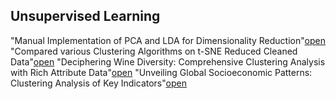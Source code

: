## Unsupervised Learning
"Manual Implementation of PCA and LDA for Dimensionality Reduction"[open](//github.com/Harsh-Baghel001/Unsupervised-Learning/blob/main/PCA%20%26%20LDA.ipynb)
"Compared various Clustering Algorithms on t-SNE Reduced Cleaned Data"[open](https://github.com/Harsh-Baghel001/Unsupervised-Learning/blob/main/tsne%20DBSCAN.ipynb)
"Deciphering Wine Diversity: Comprehensive Clustering Analysis with Rich Attribute Data"[open](https://github.com/Harsh-Baghel001/Unsupervised-Learning/blob/main/Wine%20Dataset.ipynb)
"Unveiling Global Socioeconomic Patterns: Clustering Analysis of Key Indicators"[open](https://github.com/Harsh-Baghel001/Unsupervised-Learning/blob/main/Country%20Profiling.ipynb)

